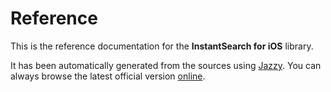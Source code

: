 

# Reference

This is the reference documentation for the **InstantSearch for iOS** library.

It has been automatically generated from the sources using [Jazzy](https://github.com/realm/jazzy). You can always browse the latest official version [online](https://community.algolia.com/instantsearch-swift).
